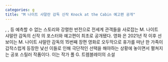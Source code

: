 ```yaml
---
categories: g
title: "M 나이트 샤말란 감독 신작 Knock at the Cabin 예고편 공개"
---
```

, ,  등 예측할 수 없는 스토리와 강렬한 반전으로 전세계 관객들을 사로잡는 M. 나이트 샤말란 감독의 신작 의 포스터와 예고편이 최초로 공개됐다. 영화 은 2021년 작  이후 선보이는 M. 나이트 샤말란 감독의 15번째 장편 영화로 오두막으로 휴가를 떠난 한 가족이 갑작스럽게 등장한 낯선 이들로 인해 극단적인 선택을 해야하는 상황에 놓이면서 펼쳐지는 공포 스릴러 작품이다. 이는 작가 폴 G. 트렘블레이의 소설 